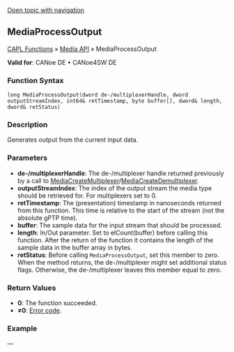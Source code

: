 [Open topic with navigation](../../../../../CANoeDEFamily.htm#Topics/CAPLFunctions/Media/Functions/CAPLfunctionMediaProcessOutput.md)

## MediaProcessOutput

[CAPL Functions](../../CAPLfunctions.md) » [Media API](../CAPLfunctionsMediaOverview.md) » MediaProcessOutput

**Valid for**: CANoe DE • CANoe4SW DE

### Function Syntax

```plaintext
long MediaProcessOutput(dword de-/multiplexerHandle, dword outputStreamIndex, int64& retTimestamp, byte buffer[], dword& length, dword& retStatus)
```

### Description

Generates output from the current input data.

### Parameters

- **de-/multiplexerHandle**: The de-/multiplexer handle returned previously by a call to [MediaCreateMultiplexer](CAPLfunctionMediaCreateMultiplexer.md)/[MediaCreateDemultiplexer](CAPLfunctionMediaCreateDemultiplexer.md).
- **outputStreamIndex**: The index of the output stream the media type should be retrieved for. For multiplexers set to 0.
- **retTimestamp**: The (presentation) timestamp in nanoseconds returned from this function. This time is relative to the start of the stream (not the absolute gPTP time).
- **buffer**: The sample data for the input stream that should be processed.
- **length**: In/Out parameter. Set to elCount(buffer) before calling this function. After the return of the function it contains the length of the sample data in the buffer array in bytes.
- **retStatus**: Before calling `MediaProcessOutput`, set this member to zero. When the method returns, the de-/multiplexer might set additional status flags. Otherwise, the de-/multiplexer leaves this member equal to zero.

### Return Values

- **0**: The function succeeded.
- **≠0**: [Error code](../CAPLfunctionsMediaErrorCodes.md).

### Example

—
